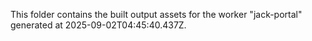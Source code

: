 This folder contains the built output assets for the worker "jack-portal" generated at 2025-09-02T04:45:40.437Z.